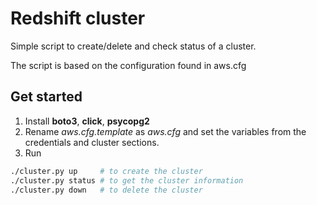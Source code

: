 # Redshift cluster
Simple script to create/delete and check status of a cluster.

The script is based on the configuration found in aws.cfg

## Get started
1. Install __boto3__, __click__, __psycopg2__
2. Rename _aws.cfg.template_ as _aws.cfg_ and set the variables from the credentials and cluster sections.
3. Run
```bash
./cluster.py up     # to create the cluster
./cluster.py status # to get the cluster information
./cluster.py down   # to delete the cluster
```
